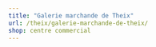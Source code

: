 ```yaml
---
title: "Galerie marchande de Theix"
url: /theix/galerie-marchande-de-theix/
shop: centre commercial
---
```

